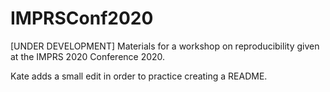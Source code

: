 # IMPRSConf2020
[UNDER DEVELOPMENT] Materials for a workshop on reproducibility given at the IMPRS 2020 Conference 2020.

Kate adds a small edit in order to practice creating a README. 
